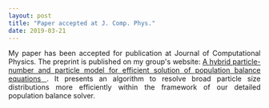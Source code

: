 ```yaml
---
layout: post
title: "Paper accepted at J. Comp. Phys."
date: 2019-03-21
---
```


<p align="justify">
 My paper has been accepted for publication at Journal of Computational Physics. The preprint is published on my group's website: 
  <a href="http://como.ceb.cam.ac.uk/index.php?Page=Preprints&No=211">
    A hybrid particle-number and particle model for efficient solution of population balance equations
   </a>. 
  It presents an algorithm to resolve broad particle size distributions more efficiently within the framework of our detailed population balance solver. 
</p>

<p>
  <br/>
  <br/>
</p>
